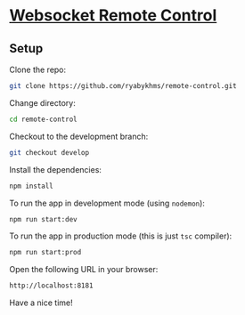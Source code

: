 # [Websocket Remote Control](https://github.com/AlreadyBored/nodejs-assignments/blob/main/assignments/remote-control/assignment.md)

## Setup

Clone the repo:

```bash
git clone https://github.com/ryabykhms/remote-control.git

```

Change directory:

```bash
cd remote-control
```

Checkout to the development branch:

```bash
git checkout develop
```

Install the dependencies:

```bash
npm install
```

To run the app in development mode (using `nodemon`):

```bash
npm run start:dev
```

To run the app in production mode (this is just `tsc` compiler):

```bash
npm run start:prod
```

Open the following URL in your browser:

```bash
http://localhost:8181
```

Have a nice time!

